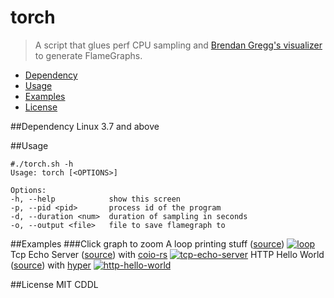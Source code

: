 # torch
> A script that glues perf CPU sampling and [Brendan Gregg's visualizer](https://github.com/brendangregg/FlameGraph) to generate FlameGraphs.

* [Dependency](#dependency)
* [Usage](#usage)
* [Examples](#examples)
* [License](#license)

##Dependency
Linux 3.7 and above

##Usage
```
#./torch.sh -h
Usage: torch [<OPTIONS>]

Options:
-h, --help            show this screen
-p, --pid <pid>       process id of the program
-d, --duration <num>  duration of sampling in seconds
-o, --output <file>   file to save flamegraph to
```

##Examples
###Click graph to zoom
A loop printing stuff ([source](https://github.com/mrhooray/torch/blob/master/examples/loop.rs))
[![loop](https://cdn.rawgit.com/mrhooray/torch/master/examples/loop.svg)](https://cdn.rawgit.com/mrhooray/torch/master/examples/loop.svg)
Tcp Echo Server ([source](https://github.com/mrhooray/torch/blob/master/examples/tcp-echo-server.rs)) with [coio-rs](https://github.com/zonyitoo/coio-rs)
[![tcp-echo-server](https://cdn.rawgit.com/mrhooray/torch/master/examples/tcp-echo-server.svg)](https://cdn.rawgit.com/mrhooray/torch/master/examples/tcp-echo-server.svg)
HTTP Hello World ([source](https://github.com/mrhooray/torch/blob/master/examples/http-hello-world.rs)) with [hyper](https://github.com/hyperium/hyper)
[![http-hello-world](https://cdn.rawgit.com/mrhooray/torch/master/examples/http-hello-world.svg)](https://cdn.rawgit.com/mrhooray/torch/master/examples/http-hello-world.svg)

##License
MIT
CDDL
